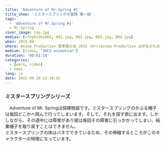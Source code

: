 ```yaml
---
title: 'Adventure of Mr.Spring #1'
title_show: 'ミスタースプリングの冒険 第一話'
tags:
  - 'Adventure of Mr.Spring #1'
  - Mr.Spring
cover_image: top.jpg
medias: [=fnyk23hxA68, 001.jpg, 002.jpg, 003.jpg, 004.jpg]
when: 2015-09
where: Anima Production 夏季展示会 2015 <br>(Anima Production は学生のための創作グループ)
medium: [video, "3DCG animation"]
duration: '00:01:18'
categories:
  - [work, video]
  - news
lang: ja
date: 2015-09-20 12:10:52
---
```

<h3>ミスタースプリングシリーズ</h3>
    <p>　Adventure of Mr. Springは探検物語です。ミスタースプリングのかぶる帽子は毎回どこかへ飛んで行ってしまいます。そして、それを探す旅に出ます。しかしながら、その道中には障害があり彼は毎回その障害に引っかかってしまい、結果帽子を取り戻すことはできません。
　  <br>ミスタースプリングの体はバネでできているため、その伸縮するところがこのキャラクターの特徴になっています。
    </p>
<!--
# Tag Plugins
## Image
{% img [class names] /path/to/image [width] [height] "title text 'alt text'" %}

## Link
{% link text url [external] [title] %}

## YouTube
{% youtube video_id %}

## Vimeo
{% vimeo video_id [width] [height] %}

<!-- more -->
